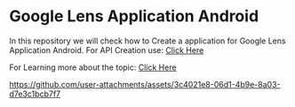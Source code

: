 # Google Lens Application Android

In this repository we will check how to Create a application for Google Lens Application Android.
For API Creation use: <a href="https://serpapi.com/search-api">Click Here</a>

For Learning more about the topic: <a href="https://www.geeksforgeeks.org/how-to-create-google-lens-application-in-android/">Click Here</a>

https://github.com/user-attachments/assets/3c4021e8-06d1-4b9e-8a03-d7e3c1bcb7f7
